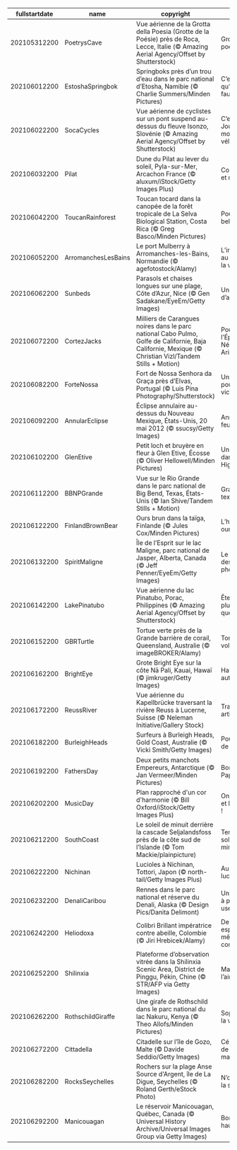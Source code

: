 |fullstartdate|name|copyright|title|image|
|--|--|--|--|--|
202105312200|PoetrysCave|Vue aérienne de la Grotta della Poesia (Grotte de la Poésie) près de Roca, Lecce, Italie (© Amazing Aerial Agency/Offset by Shutterstock)|Grotte poétique|![](/fr-FR/2021/06/202105312200PoetrysCave.jpg)|
202106012200|EstoshaSpringbok|Springboks près d’un trou d’eau dans le parc national d’Etosha, Namibie (© Charlie Summers/Minden Pictures)|C’est à boire qu’il nous faut|![](/fr-FR/2021/06/202106012200EstoshaSpringbok.jpg)|
202106022200|SocaCycles|Vue aérienne de cyclistes sur un pont suspend au-dessus du fleuve Isonzo, Slovénie (© Amazing Aerial Agency/Offset by Shutterstock)|C’est la Journée mondiale du vélo !|![](/fr-FR/2021/06/202106022200SocaCycles.jpg)|
202106032200|Pilat|Dune du Pilat au lever du soleil, Pyla-sur-Mer, Arcachon France (© aluxum/iStock/Getty Images Plus)|Contre vents et marées|![](/fr-FR/2021/06/202106032200Pilat.jpg)|
202106042200|ToucanRainforest|Toucan tocard dans la canopée de la forêt tropicale de La Selva Biological Station, Costa Rica (© Greg Basco/Minden Pictures)|Pour notre belle planète|![](/fr-FR/2021/06/202106042200ToucanRainforest.jpg)|
202106052200|ArromanchesLesBains|Le port Mulberry à Arromanches-les-Bains, Normandie (© agefotostock/Alamy)|L’ingénierie au service de la victoire|![](/fr-FR/2021/06/202106052200ArromanchesLesBains.jpg)|
202106062200|Sunbeds|Parasols et chaises longues sur une plage, Côte d’Azur, Nice (© Gen Sadakane/EyeEm/Getty Images)|Un grand bol d’air|![](/fr-FR/2021/06/202106062200Sunbeds.jpg)|
202106072200|CortezJacks|Milliers de Carangues noires dans le parc national Cabo Pulmo, Golfe de Californie, Baja Californie, Mexique (© Christian Vizl/Tandem Stills + Motion)|Pour Bob l’Éponge, Némo et Arielle|![](/fr-FR/2021/06/202106072200CortezJacks.jpg)|
202106082200|ForteNossa|Fort de Nossa Senhora da Graça près d’Elvas, Portugal (© Luis Pina Photography/Shutterstock)|Une étoile pour la victoire|![](/fr-FR/2021/06/202106082200ForteNossa.jpg)|
202106092200|AnnularEclipse|Éclipse annulaire au-dessus du Nouveau Mexique, États-Unis, 20 mai 2012 (© ssucsy/Getty Images)|Anneau de feu|![](/fr-FR/2021/06/202106092200AnnularEclipse.jpg)|
202106102200|GlenEtive|Petit loch et bruyère en fleur à Glen Etive, Écosse (© Oliver Hellowell/Minden Pictures)|Une virée dans les Highlands|![](/fr-FR/2021/06/202106102200GlenEtive.jpg)|
202106112200|BBNPGrande|Vue sur le Rio Grande dans le parc national de Big Bend, Texas, États-Unis (© Ian Shive/Tandem Stills + Motion)|Grandeur texane|![](/fr-FR/2021/06/202106112200BBNPGrande.jpg)|
202106122200|FinlandBrownBear|Ours brun dans la taïga, Finlande (© Jules Cox/Minden Pictures)|L’heure des ours|![](/fr-FR/2021/06/202106122200FinlandBrownBear.jpg)|
202106132200|SpiritMaligne|Île de l’Esprit sur le lac Maligne, parc national de Jasper, Alberta, Canada (© Jeff Penner/EyeEm/Getty Images)|Le paradis des photographes|![](/fr-FR/2021/06/202106132200SpiritMaligne.jpg)|
202106142200|LakePinatubo|Vue aérienne du lac Pinatubo, Porac, Philippines (© Amazing Aerial Agency/Offset by Shutterstock)|Êtes-vous plus vieux que ce lac ?|![](/fr-FR/2021/06/202106142200LakePinatubo.jpg)|
202106152200|GBRTurtle|Tortue verte près de la Grande barrière de corail, Queensland, Australie (© imageBROKER/Alamy)|Tortue volante ?|![](/fr-FR/2021/06/202106152200GBRTurtle.jpg)|
202106162200|BrightEye|Grote Bright Eye  sur la côte Nā Pali, Kauai, Hawaï (© jimkruger/Getty Images)|Hawaï autrement|![](/fr-FR/2021/06/202106162200BrightEye.jpg)|
202106172200|ReussRiver|Vue aérienne du Kapellbrücke traversant la rivière Reuss à Lucerne, Suisse (© Neleman Initiative/Gallery Stock)|Traversée artistique|![](/fr-FR/2021/06/202106172200ReussRiver.jpg)|
202106182200|BurleighHeads|Surfeurs à Burleigh Heads, Gold Coast, Australie (© Vicki Smith/Getty Images)|Pour les rois de la glisse|![](/fr-FR/2021/06/202106182200BurleighHeads.jpg)|
202106192200|FathersDay|Deux petits manchots Empereurs, Antarctique (© Jan Vermeer/Minden Pictures)|Bonne fête Papa !|![](/fr-FR/2021/06/202106192200FathersDay.jpg)|
202106202200|MusicDay|Plan rapproché d'un cor d'harmonie (© Bill Oxford/iStock/Getty Images Plus)|On fête l'été et la musique !|![](/fr-FR/2021/06/202106202200MusicDay.jpg)|
202106212200|SouthCoast|Le soleil de minuit derrière la cascade Seljalandsfoss près de la côte sud de l’Islande (© Tom Mackie/plainpicture)|Terre du soleil de minuit|![](/fr-FR/2021/06/202106212200SouthCoast.jpg)|
202106222200|Nichinan|Lucioles à Nichinan, Tottori, Japon (© north-tail/Getty Images Plus)|Au bal des lucioles|![](/fr-FR/2021/06/202106222200Nichinan.jpg)|
202106232200|DenaliCaribou|Rennes dans le parc national et réserve du Denali, Alaska (© Design Pics/Danita Delimont)|Un kilomètre à pied, ça use, ça use|![](/fr-FR/2021/06/202106232200DenaliCaribou.jpg)|
202106242200|Heliodoxa|Colibri Brillant impératrice contre abeille, Colombie (© Jiri Hrebicek/Alamy)|Deux espèces, même combat|![](/fr-FR/2021/06/202106242200Heliodoxa.jpg)|
202106252200|Shilinxia|Plateforme d’observation vitrée dans la Shilinxia Scenic Area, District de Pinggu, Pékin, Chine (© STR/AFP via Getty Images)|Marcher sur l’air|![](/fr-FR/2021/06/202106252200Shilinxia.jpg)|
202106262200|RothschildGiraffe|Une girafe de Rothschild dans le parc national du lac Nakuru, Kenya (© Theo Allofs/Minden Pictures)|Sophie dans la vraie vie|![](/fr-FR/2021/06/202106262200RothschildGiraffe.jpg)|
202106272200|Cittadella|Citadelle sur l’île de Gozo, Malte (© Davide Seddio/Getty Images)|Célébration de la culture maltaise|![](/fr-FR/2021/06/202106272200Cittadella.jpg)|
202106282200|RocksSeychelles|Rochers sur la plage Anse Source d'Argent, île de La Digue, Seychelles (© Roland Gerth/eStock Photo)|N’oubliez pas la serviette !|![](/fr-FR/2021/06/202106282200RocksSeychelles.jpg)|
202106292200|Manicouagan|Le réservoir Manicouagan, Québec, Canada (© Universal History Archive/Universal Images Group via Getty Images)|Bonjour là-haut|![](/fr-FR/2021/06/202106292200Manicouagan.jpg)|
